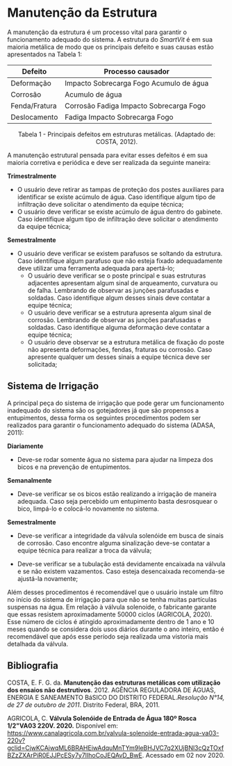 # Manutenção da Estrutura

A manutenção da estrutura é um processo vital para garantir o funcionamento adequado do sistema. A estrutura do *SmartVit* é em sua maioria metálica de modo que os principais defeito e suas causas estão apresentados na Tabela 1:

<center>

| Defeito       | Processo causador                       |
|---------------|-----------------------------------------|
| Deformação    | Impacto Sobrecarga Fogo Acumulo de água |
| Corrosão      |             Acumulo de água             |
| Fenda/Fratura | Corrosão Fadiga Impacto Sobrecarga Fogo |
| Deslocamento  |      Fadiga Impacto Sobrecarga Fogo     |

  Tabela 1 - Principais defeitos em estruturas metálicas. (Adaptado de: COSTA, 2012).
  </center>

A manutenção estrutural pensada para evitar esses defeitos é em sua maioria corretiva e periódica e deve ser realizada da seguinte maneira:

**Trimestralmente**


   * O usuário deve retirar as tampas de proteção dos postes auxiliares para identificar se existe acúmulo de água. Caso identifique algum tipo de infiltração deve solicitar o atendimento da equipe técnica;
   * O usuário deve verificar se existe acúmulo de água dentro do gabinete.  Caso identifique algum tipo de infiltração deve solicitar o atendimento da equipe técnica;



**Semestralmente**

 * O usuário deve verificar se existem parafusos se soltando da estrutura. Caso identifique algum parafuso que não esteja fixado adequadamente deve utilizar uma ferramenta adequada para apertá-lo;
   * O usuário deve verificar se o poste principal e suas estruturas adjacentes apresentam algum sinal de arqueamento, curvatura ou de falha. Lembrando de observar as junções parafusadas e soldadas. Caso identifique algum desses sinais deve contatar a equipe técnica;
   * O usuário deve verificar se a estrutura apresenta algum sinal de corrosão. Lembrando de observar as junções parafusadas e soldadas. Caso identifique alguma deformação deve contatar a equipe técnica;
   * O usuário deve observar se a estrutura metálica de fixação do poste não apresenta deformações, fendas, fraturas ou corrosão. Caso apresente qualquer um desses sinais a equipe técnica deve ser solicitada;

## Sistema de Irrigação

A principal peça do sistema de irrigação que pode gerar um funcionamento inadequado do sistema são os gotejadores já que são propensos a entupimentos, dessa forma os seguintes procedimentos podem ser realizados para garantir o funcionamento adequado do sistema (ADASA, 2011):

**Diariamente**

* Deve-se rodar somente água no sistema para ajudar na limpeza dos bicos e na prevenção de entupimentos.


**Semanalmente**

  * Deve-se verificar se os bicos estão realizando a irrigação de maneira adequada. Caso seja percebido um entupimento basta desrosquear o bico, limpá-lo e colocá-lo novamente no sistema.

**Semestralmente**

  * Deve-se verificar a integridade da válvula solenóide em busca de sinais de corrosão. Caso encontre alguma sinalização deve-se contatar a equipe técnica para realizar a troca da válvula;

  * Deve-se verificar se a tubulação está devidamente encaixada na válvula e se não existem vazamentos. Caso esteja desencaixada recomenda-se ajustá-la novamente;



Além desses procedimentos é recomendável que o usuário instale um filtro no início do sistema de irrigação para que não se tenha muitas partículas suspensas na água. Em relação à válvula solenoide, o fabricante garante que essas resistem aproximadamente 50000 ciclos (AGRICOLA, 2020). Esse número de ciclos é atingido aproximadamente dentro de 1 ano e 10 meses quando se considera dois usos diários durante o ano inteiro, então é recomendável que após esse período seja realizada uma vistoria mais detalhada da válvula.

## Bibliografia

COSTA, E. F. G. da. **Manutenção das estruturas metálicas com utilização dos ensaios
não destrutivos**. 2012.
AGÊNCIA REGULADORA DE ÁGUAS, ENERGIA E SANEAMENTO BáSICO DO
DISTRITO FEDERAL.*Resolução N°14, de 27 de outubro de 2011*. Distrito Federal, BRA, 2011.

AGRICOLA, C. **Válvula Solenóide de Entrada de Água 180º Rosca 1/2"VA03 220V. 2020.** Disponível em: <https://www.canalagricola.com.br/valvula-solenoide-entrada-agua-va03-220v?gclid=CjwKCAjwqML6BRAHEiwAdquMnTYm9leBHJVC7q2XUjBNl3cQzTOxfBZzZXArPiR0EJJPcESy7y7lIhoCoJEQAvD_BwE>. Acessado em 02 nov 2020.
